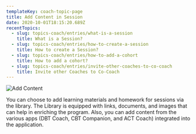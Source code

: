 ```yaml
---
templateKey: coach-topic-page
title: Add Content in Session
date: 2020-10-01T18:15:20.689Z
recentTopics:
  - slug: topics-coach/entries/what-is-a-session
    title: What is a Session?
  - slug: topics-coach/entries/how-to-create-a-session
    title: How to create a Session?
  - slug: topics-coach/entries/how-to-add-a-cohort
    title: How to add a cohort?
  - slug: topics-coach/entries/invite-other-coaches-to-co-coach
    title: Invite other Coaches to Co-Coach
---
```

![Add Content](/img/add-sessions-2.png "Add Content")

You can choose to add learning materials and homework for sessions via the library. The Library is equipped with links, documents, and images that can help in enriching the program. Also, you can add content from the various apps (DBT Coach, CBT Companion, and ACT Coach) integrated into the application.
